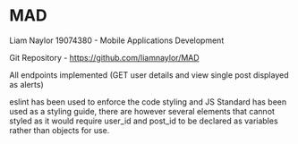 # MAD
Liam Naylor 19074380 - Mobile Applications Development

Git Repository - https://github.com/liamnaylor/MAD

All endpoints implemented (GET user details and view single post displayed as alerts)

eslint has been used to enforce the code styling and JS Standard has been used as a styling guide,
there are however several elements that cannot styled as it would require user_id and post_id to 
be declared as variables rather than objects for use.
